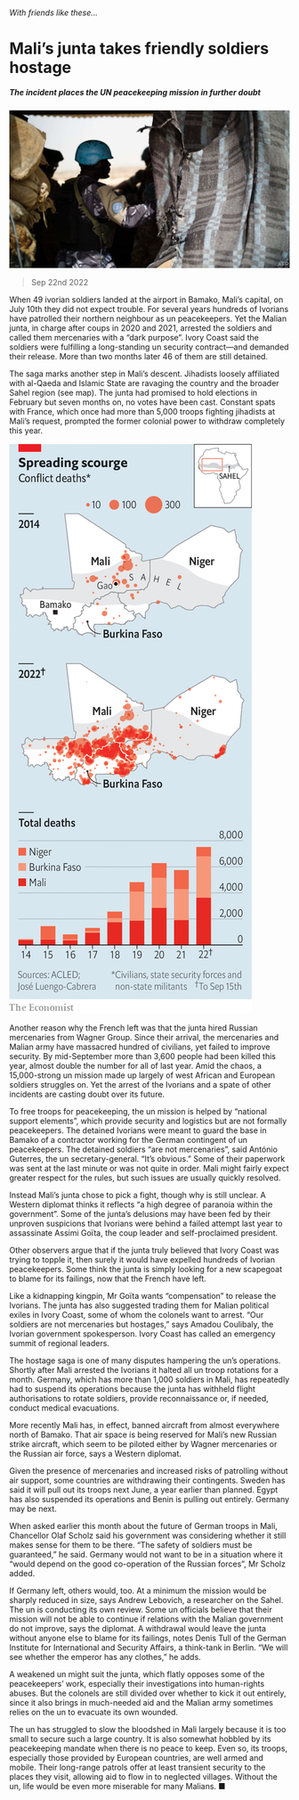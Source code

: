 ###### With friends like these...

# Mali’s junta takes friendly soldiers hostage 

##### The incident places the UN peacekeeping mission in further doubt 

![image](images/20220924_MAP501.jpg) 

> Sep 22nd 2022 

When 49 ivorian soldiers landed at the airport in Bamako, Mali’s capital, on July 10th they did not expect trouble. For several years hundreds of Ivorians have patrolled their northern neighbour as un peacekeepers. Yet the Malian junta, in charge after coups in 2020 and 2021, arrested the soldiers and called them mercenaries with a “dark purpose”. Ivory Coast said the soldiers were fulfilling a long-standing un security contract—and demanded their release. More than two months later 46 of them are still detained. 

The saga marks another step in Mali’s descent. Jihadists loosely affiliated with al-Qaeda and Islamic State are ravaging the country and the broader Sahel region (see map). The junta had promised to hold elections in February but seven months on, no votes have been cast. Constant spats with France, which once had more than 5,000 troops fighting jihadists at Mali’s request, prompted the former colonial power to withdraw completely this year. 

![image](images/20220924_MAM111.png) 


Another reason why the French left was that the junta hired Russian mercenaries from Wagner Group. Since their arrival, the mercenaries and Malian army have massacred hundred of civilians, yet failed to improve security. By mid-September more than 3,600 people had been killed this year, almost double the number for all of last year. Amid the chaos, a 15,000-strong un mission made up largely of west African and European soldiers struggles on. Yet the arrest of the Ivorians and a spate of other incidents are casting doubt over its future.

To free troops for peacekeeping, the un mission is helped by “national support elements”, which provide security and logistics but are not formally peacekeepers. The detained Ivorians were meant to guard the base in Bamako of a contractor working for the German contingent of un peacekeepers. The detained soldiers “are not mercenaries”, said António Guterres, the un secretary-general. “It’s obvious.” Some of their paperwork was sent at the last minute or was not quite in order. Mali might fairly expect greater respect for the rules, but such issues are usually quickly resolved. 

Instead Mali’s junta chose to pick a fight, though why is still unclear. A Western diplomat thinks it reflects “a high degree of paranoia within the government”. Some of the junta’s delusions may have been fed by their unproven suspicions that Ivorians were behind a failed attempt last year to assassinate Assimi Goïta, the coup leader and self-proclaimed president.

Other observers argue that if the junta truly believed that Ivory Coast was trying to topple it, then surely it would have expelled hundreds of Ivorian peacekeepers. Some think the junta is simply looking for a new scapegoat to blame for its failings, now that the French have left. 

Like a kidnapping kingpin, Mr Goïta wants “compensation” to release the Ivorians. The junta has also suggested trading them for Malian political exiles in Ivory Coast, some of whom the colonels want to arrest. “Our soldiers are not mercenaries but hostages,” says Amadou Coulibaly, the Ivorian government spokesperson. Ivory Coast has called an emergency summit of regional leaders. 

The hostage saga is one of many disputes hampering the un’s operations. Shortly after Mali arrested the Ivorians it halted all un troop rotations for a month. Germany, which has more than 1,000 soldiers in Mali, has repeatedly had to suspend its operations because the junta has withheld flight authorisations to rotate soldiers, provide reconnaissance or, if needed, conduct medical evacuations.

More recently Mali has, in effect, banned aircraft from almost everywhere north of Bamako. That air space is being reserved for Mali’s new Russian strike aircraft, which seem to be piloted either by Wagner mercenaries or the Russian air force, says a Western diplomat. 

Given the presence of mercenaries and increased risks of patrolling without air support, some countries are withdrawing their contingents. Sweden has said it will pull out its troops next June, a year earlier than planned. Egypt has also suspended its operations and Benin is pulling out entirely. Germany may be next.

When asked earlier this month about the future of German troops in Mali, Chancellor Olaf Scholz said his government was considering whether it still makes sense for them to be there. “The safety of soldiers must be guaranteed,” he said. Germany would not want to be in a situation where it “would depend on the good co-operation of the Russian forces”, Mr Scholz added.

If Germany left, others would, too. At a minimum the mission would be sharply reduced in size, says Andrew Lebovich, a researcher on the Sahel. The un is conducting its own review. Some un officials believe that their mission will not be able to continue if relations with the Malian government do not improve, says the diplomat. A withdrawal would leave the junta without anyone else to blame for its failings, notes Denis Tull of the German Institute for International and Security Affairs, a think-tank in Berlin. “We will see whether the emperor has any clothes,” he adds. 

A weakened un might suit the junta, which flatly opposes some of the peacekeepers’ work, especially their investigations into human-rights abuses. But the colonels are still divided over whether to kick it out entirely, since it also brings in much-needed aid and the Malian army sometimes relies on the un to evacuate its own wounded.

The un has struggled to slow the bloodshed in Mali largely because it is too small to secure such a large country. It is also somewhat hobbled by its peacekeeping mandate when there is no peace to keep. Even so, its troops, especially those provided by European countries, are well armed and mobile. Their long-range patrols offer at least transient security to the places they visit, allowing aid to flow in to neglected villages. Without the un, life would be even more miserable for many Malians. ■

